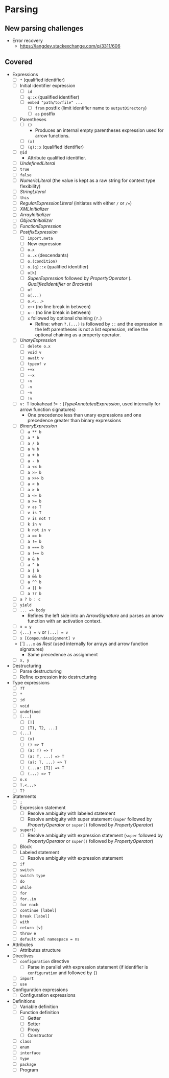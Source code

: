 # Parsing

## New parsing challenges

* Error recovery
  * https://langdev.stackexchange.com/q/3311/606

## Covered

* Expressions
  * [ ] `*` (qualified identifier)
  * [ ] Initial identifier expression
    * [ ] `id`
    * [ ] `q::x` (qualified identifier)
    * [ ] `embed "path/to/file" ...`
      * [ ] `from` postfix (limit identifier name to `outputDirectory`)
      * [ ] `as` postfix
  * [ ] Parentheses
    * [ ] `()`
      * Produces an internal empty parentheses expression used for arrow functions.
    * [ ] `(x)`
    * [ ] `(q)::x` (qualified identifier)
  * [ ] `@id`
    * Attribute qualified identifier.
  * [ ] *UndefinedLiteral*
  * [ ] `true`
  * [ ] `false`
  * [ ] *NumericLiteral* (the value is kept as a raw string for context type flexibility)
  * [ ] *StringLiteral*
  * [ ] `this`
  * [ ] *RegularExpressionLiteral* (initiates with either `/` or `/=`)
  * [ ] *XMLInitializer*
  * [ ] *ArrayInitializer*
  * [ ] *ObjectInitializer*
  * [ ] *FunctionExpression*
  * [ ] *PostfixExpression*
    * [ ] `import.meta`
    * [ ] New expression
    * [ ] `o.x`
    * [ ] `o..x` (descendants)
    * [ ] `o.(condition)`
    * [ ] `o.(q)::x` (qualified identifier)
    * [ ] `o[k]`
    * [ ] *SuperExpression* followed by *PropertyOperator* (**.** *QualifiedIdentifier* or *Brackets*)
    * [ ] `o!`
    * [ ] `o(...)`
    * [ ] `o.<...>`
    * [ ] `x++` (no line break in between)
    * [ ] `x--` (no line break in between)
    * [ ] `x` followed by optional chaining (`?.`)
      * Refine: when `?.(...)` is followed by `::` and the expression in the left parentheses is not a list expression, refine the optional chaining as a property operator.
  * [ ] *UnaryExpression*
    * [ ] `delete o.x`
    * [ ] `void v`
    * [ ] `await v`
    * [ ] `typeof v`
    * [ ] `++x`
    * [ ] `--x`
    * [ ] `+v`
    * [ ] `-v`
    * [ ] `~v`
    * [ ] `!v`
  * [ ] `v: T` lookahead != `:` (*TypeAnnotatedExpression*, used internally for arrow function signatures)
    * One precedence less than unary expressions and one precedence greater than binary expressions
  * [ ] *BinaryExpression*
    * [ ] `a ** b`
    * [ ] `a * b`
    * [ ] `a / b`
    * [ ] `a % b`
    * [ ] `a + b`
    * [ ] `a - b`
    * [ ] `a << b`
    * [ ] `a >> b`
    * [ ] `a >>> b`
    * [ ] `a < b`
    * [ ] `a > b`
    * [ ] `a <= b`
    * [ ] `a >= b`
    * [ ] `v as T`
    * [ ] `v is T`
    * [ ] `v is not T`
    * [ ] `k in v`
    * [ ] `k not in v`
    * [ ] `a == b`
    * [ ] `a != b`
    * [ ] `a === b`
    * [ ] `a !== b`
    * [ ] `a & b`
    * [ ] `a ^ b`
    * [ ] `a | b`
    * [ ] `a && b`
    * [ ] `a ^^ b`
    * [ ] `a || b`
    * [ ] `a ?? b`
  * [ ] `a ? b : c`
  * [ ] `yield`
  * [ ] `... => body`
    * Refines the left side into an *ArrowSignature* and parses an arrow function with an activation context.
  * [ ] `x = y`
  * [ ] `{...} = v` or `[...] = v`
  * [ ] `x [CompoundAssignment] v`
  * [´] `...x` as *Rest* (used internally for arrays and arrow function signatures)
    * Same precedence as assignment
  * [ ] `x, y`
* Destructuring
  * [ ] Parse destructuring
  * [ ] Refine expression into destructuring
* Type expressions
  * [ ] `?T`
  * [ ] `*`
  * [ ] `id`
  * [ ] `void`
  * [ ] `undefined`
  * [ ] `[...]`
    * [ ] `[T]`
    * [ ] `[T1, T2, ...]`
  * [ ] `(...)`
    * [ ] `(x)`
    * [ ] `() => T`
    * [ ] `(a: T) => T`
    * [ ] `(a: T, ...) => T`
    * [ ] `(a?: T, ...) => T`
    * [ ] `(...a: [T]) => T`
    * [ ] `(...) => T`
  * [ ] `o.x`
  * [ ] `T.<...>`
  * [ ] `T?`
* Statements
  * [ ] `;`
  * [ ] Expression statement
    * [ ] Resolve ambiguity with labeled statement
    * [ ] Resolve ambiguity with super statement (`super` followed by *PropertyOperator* or `super()` followed by *PropertyOperator*)
  * [ ] `super()`
    * [ ] Resolve ambiguity with expression statement (`super` followed by *PropertyOperator* or `super()` followed by *PropertyOperator*)
  * [ ] Block
  * [ ] Labeled statement
    * [ ] Resolve ambiguity with expression statement
  * [ ] `if`
  * [ ] `switch`
  * [ ] `switch type`
  * [ ] `do`
  * [ ] `while`
  * [ ] `for`
  * [ ] `for..in`
  * [ ] `for each`
  * [ ] `continue [label]`
  * [ ] `break [label]`
  * [ ] `with`
  * [ ] `return [v]`
  * [ ] `throw e`
  * [ ] `default xml namespace = ns`
* Attributes
  * [ ] Attributes structure
* Directives
  * [ ] `configuration` directive
    * [ ] Parse in parallel with expression statement (if identifier is `configuration` and followed by `{`)
  * [ ] `import`
  * [ ] `use`
* Configuration expressions
  * [ ] Configuration expressions
* Definitions
  * [ ] Variable definition
  * [ ] Function definition
    * [ ] Getter
    * [ ] Setter
    * [ ] Proxy
    * [ ] Constructor
  * [ ] `class`
  * [ ] `enum`
  * [ ] `interface`
  * [ ] `type`
  * [ ] `package`
  * [ ] Program